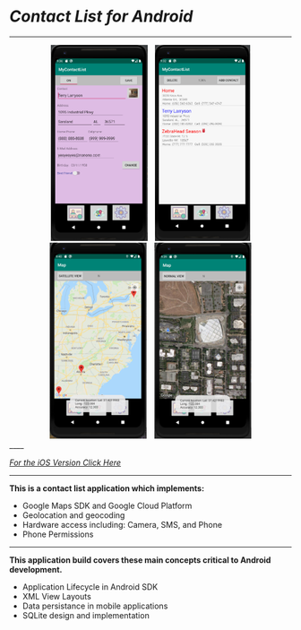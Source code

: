 # _Contact List for Android_
____
<div align="center">
  <img src="/screenshots/add-contact-screen.png"  height="350px" hspace="5"/>
 <img src="/screenshots/list-view-screen.png"  height="350px" hspace="5"/>
 <img src="/screenshots/map-view-regscreen.png"  height="350px" hspace="5"/>
  <img src="/screenshots/map-view-screen.png"  height="350px" hspace="5"/>
 </div>
____
 
_[For the iOS Version Click Here ](https://github.com/HarryDulaney/Contact-List-iOS)_
____
**This is a contact list application which implements:**

 -  Google Maps SDK and Google Cloud Platform
 -  Geolocation and geocoding
 -  Hardware access including: Camera, SMS, and Phone  
 -  Phone Permissions
____
**This application build covers these main concepts critical to Android development.**
 - Application Lifecycle in Android SDK
 - XML View Layouts
 - Data persistance in mobile applications
 - SQLite design and implementation
 






